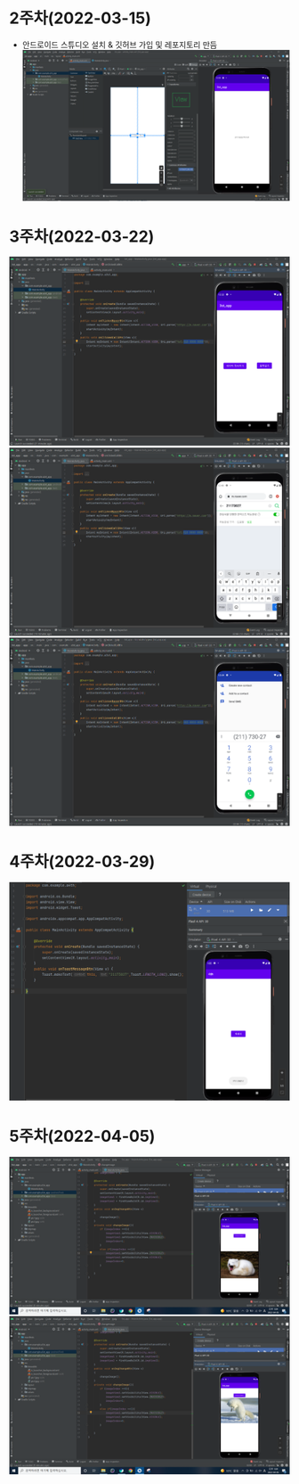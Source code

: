 # 2주차(2022-03-15)
- 안드로이드 스튜디오 설치 & 깃허브 가입 및 레포지토리 만듬
<img width="" height="" src="./png/2st.png"></img>

# 3주차(2022-03-22)
<img width="" height="" src="./png/3st2.png"></img>
<img width="" height="" src="./png/3st.png"></img>
<img width="" height="" src="./png/3st1.png"></img>

# 4주차(2022-03-29)
<img width="" height="" src="./png/4th.png"></img>

# 5주차(2022-04-05)
<img width="" height="" src="./png/5st.png"></img>
<img width="" height="" src="./png/5st_1.png"></img>

